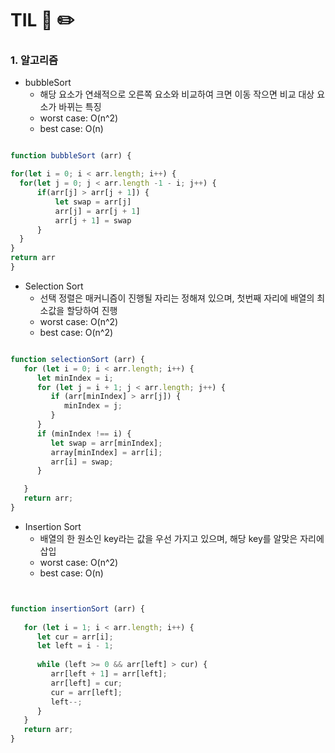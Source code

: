 # TIL 📖 ✏️

   
 ### 1. 알고리즘
 
  - bubbleSort
    * 해당 요소가 연쇄적으로 오른쪽 요소와 비교하여 크면 이동 작으면 비교 대상 요소가 바뀌는 특징
    * worst case: O(n^2)
    * best case: O(n)

  ```js
  
function bubbleSort (arr) {

  for(let i = 0; i < arr.length; i++) {
  	for(let j = 0; j < arr.length -1 - i; j++) {
    	if(arr[j] > arr[j + 1]) {
        	let swap = arr[j]
            arr[j] = arr[j + 1]
          	arr[j + 1] = swap
        }
    }
  }
  return arr
}

 
  ```
  
  - Selection Sort
    * 선택 정렬은 매커니즘이 진행될 자리는 정해져 있으며, 첫번째 자리에 배열의 최소값을 할당하여 진행
    * worst case: O(n^2)
    * best case: O(n^2)
  
   ```js
 
   function selectionSort (arr) {
      for (let i = 0; i < arr.length; i++) {
         let minIndex = i;
         for (let j = i + 1; j < arr.length; j++) {
            if (arr[minIndex] > arr[j]) {
               minIndex = j;
            }
         }
         if (minIndex !== i) {
            let swap = arr[minIndex];
            array[minIndex] = arr[i];
            arr[i] = swap;
         }

      }
      return arr;
   }

  ```
  
  - Insertion Sort
    * 배열의 한 원소인 key라는 값을 우선 가지고 있으며, 해당 key를 알맞은 자리에 삽입
    * worst case: O(n^2)
    * best case: O(n)

   ```js
 
   
   function insertionSort (arr) {
      
      for (let i = 1; i < arr.length; i++) {
         let cur = arr[i];
         let left = i - 1;
         
         while (left >= 0 && arr[left] > cur) {
            arr[left + 1] = arr[left];
            arr[left] = cur;
            cur = arr[left];
            left--;
         }
      }
      return arr;
   }

   ```
  

